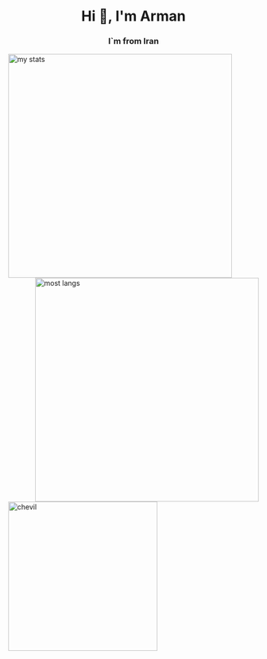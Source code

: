<h1 align="center">Hi 👋, I'm Arman</h1>
<h3 align="center">I`m from Iran</h3>





<img alt = "my stats" align = "left" width = "450" src = "https://github-readme-stats.vercel.app/api?username=chevil-dev&show_icons=true&theme=tokyonight" />

<img alt = "most langs" align = "right" width = "450" src = "https://github-readme-stats.vercel.app/api/top-langs/?username=chevil-dev&layout=compact&theme=tokyonight"/>

<img align="center" alt="chevil" width = "300" src = "https://media1.giphy.com/media/Ll22OhMLAlVDb8UQWe/giphy.gif">
